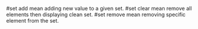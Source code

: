 #set add mean adding new value to a given set.
#set clear mean remove all elements then displaying clean set.
#set remove mean removing specific element from the set.
